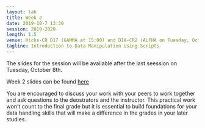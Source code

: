 ```yaml
---
layout: lab
title: Week 2
date: 2019-10-7 13:30
session: 2019-2020
length: 1.5
venue: Hicks-CR D17 (GAMMA at 15:00) and DIA-CR2 (ALFHA on Tuesday, October 1st at 10:00)
tagline: Introduction to Data Manipulation Using Scripts
---
```


The slides for the session will be available after the last seession on Tuesday, October 8th. 

Week 2 slides can be found [here](http://opendsi.cc/R_data_handling/assets/Session_Wk2.pdf)

You are encouraged to discuss your work with your peers to work together and ask questions to the deostrators and the instructor. This practical work won't count to the final grade but it is essential to build foundations for your data handling skills that will make a difference in the grades in your later studies. 


